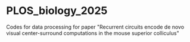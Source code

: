 # PLOS_biology_2025
Codes for data processing for paper "Recurrent circuits encode de novo visual center-surround computations in the mouse superior colliculus"
